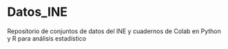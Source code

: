 # Datos_INE
Repositorio de conjuntos de datos del INE y cuadernos de Colab en Python y R para análisis estadístico 

